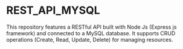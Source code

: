 # REST_API_MYSQL
This repository features a RESTful API built with Node Js (Express js framework) and connected to a MySQL database. It supports CRUD operations (Create, Read, Update, Delete) for managing resources.
